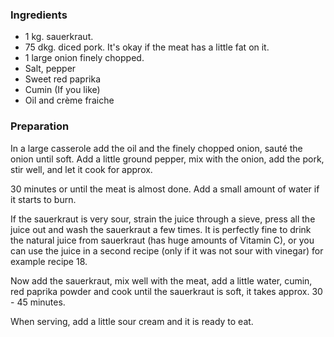 
### Ingredients
- 1 kg. sauerkraut.
- 75 dkg. diced pork. It's okay if the meat has a little fat on it.
- 1 large onion finely chopped.
- Salt, pepper
- Sweet red paprika
- Cumin (If you like)
- Oil and crème fraiche

### Preparation
In a large casserole add the oil and the finely chopped onion, sauté the onion until soft. Add a little ground pepper, mix with the onion, add the pork, stir well, and let it cook for approx.

 30 minutes or until the meat is almost done. Add a small amount of water if it starts to burn.

   If the sauerkraut is very sour, strain the juice through a sieve, press all the juice out and wash the sauerkraut a few times.   It is perfectly fine to drink the natural juice from sauerkraut (has huge amounts of Vitamin C), or you can use the juice in a second recipe (only if it was not sour with vinegar) for example recipe 18.

   Now add the sauerkraut, mix well with the meat, add a little water, cumin, red paprika powder and cook until the sauerkraut is soft, it takes approx. 30 - 45 minutes.

 When serving, add a little sour cream and it is ready to eat.  